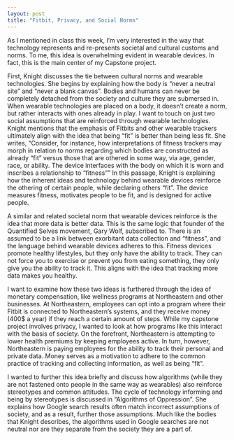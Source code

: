 ```yaml
---
layout: post
title: "Fitbit, Privacy, and Social Norms"
---
```


As I mentioned in class this week, I’m very interested in the way that technology represents and re-presents societal and cultural customs and norms. To me, this idea is overwhelming evident in wearable devices. In fact, this is the main center of my Capstone project. 

First, Knight discusses the tie between cultural norms and wearable technologies. She begins by explaining how the body is “never a neutral site” and “never a blank canvas”. Bodies and humans can never be completely detached from the society and culture they are submersed in. When wearable technologies are placed on a body, it doesn’t create a norm, but rather interacts with ones already in play. I want to touch on just two social assumptions that are reinforced through wearable technologies. Knight mentions that the emphasis of Fitbits and other wearable trackers ultimately align with the idea that being “fit” is better than being less fit. She writes, “Consider, for instance, how interpretations of fitness trackers may morph in relation to norms regarding which bodies are constructed as already “fit” versus those that are othered in some way, via age, gender, race, or ability. The device interfaces with the
body on which it is worn and inscribes a relationship to “fitness”” In this passage, Knight is explaining how the inherent ideas and technology behind wearable devices reinforce the othering of certain people, while declaring others “fit”. The device measures fitness, motivates people to be fit, and is designed for active people.
 
A similar and related societal norm that wearable devices reinforce is the idea that more data is better data. This is the same logic that founder of the Quantified Selves movement, Gary Wolf, subscribed to. There is an assumed to be a link between exorbitant data collection and “fitness”, and the language behind wearable devices adheres to this. Fitness devices promote healthy lifestyles, but they only have the ability to track. They can not force you to exercise or prevent you from eating something, they only give you the ability to track it. This aligns with the idea that tracking more data makes you healthy. 

I want to examine how these two ideas is furthered through the idea of monetary compensation, like wellness programs at Northeastern and other businesses. At Northeastern, employees can opt into a program where their Fitbit is connected to Northeastern’s systems, and they receive money (400$ a year) if they reach a certain amount of steps. While my capstone project involves privacy, I wanted to look at how programs like this interact with the basis of society. On the forefront, Northeastern is attempting to lower health premiums by keeping employees active. In turn, however, Northeastern is paying employees for the ability to track their personal and private data. Money serves as a motivation to adhere to the common practice of tracking and collecting information, as well as being “fit”. 

I wanted to further this idea briefly and discuss how algorithms (while they are not fastened onto people in the same way as wearables) also reinforce stereotypes and common attitudes. The cycle of technology informing and being by stereotypes is discussed in “Algorithms of Oppression”. She explains how Google search results often match incorrect assumptions of society, and as a result, further those assumptions. Much like the bodies that Knight describes, the algorithms used in Google searches are not neutral nor are they separate from the society they are a part of. 
